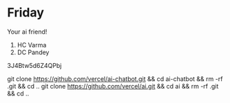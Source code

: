 # Friday
Your ai friend!

1. HC Varma
2. DC Pandey

3J4Btw5d6Z4QPbj

git clone https://github.com/vercel/ai-chatbot.git && cd ai-chatbot && rm -rf .git && cd ..
git clone https://github.com/vercel/ai.git && cd ai && rm -rf .git && cd ..
